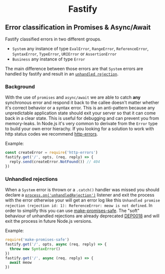 <h1 align="center">Fastify</h1>

## Error classification in Promises & Async/Await

Fastify classified errors in two different groups.

- `System` any instance of type `EvalError`, `RangeError`, `ReferenceError`, `SyntaxError`, `TypeError`, `URIError` or `AssertionError`
- `Business` any instance of type `Error`

The main difference between those errors are that `System` errors are handled by fastify and result in an [`unhandled rejection`](#unhandled-rejections).

### Background

With the use of `promises` and `async/await` we are able to catch **any** synchronous error and respond it back to the callee doesn't matter whether it's correct behavior or a syntax error. This is an anti-pattern because any unpredictable application state should exit your server so that it can come back in a clear state. This is useful for debugging and can prevent you from memory-leaks.
In Node.js it's very common to derivate from the `Error` type to build your own error hierachy. If you looking for a solution to work with http status codes we recommend [http-errors](https://github.com/jshttp/http-errors).

Example:
```js
const createError = require('http-errors')
fastify.get('/', opts, (req, reply) => {
  reply.send(createError.NotFound()) // 404
})
```

### Unhandled rejections
When a `System` error is thrown or a `.catch()` handler was missed you should declare a [`process.on('unhandledRejection')`](https://nodejs.org/api/process.html#process_event_unhandledrejection) listener and exit the process with the error otherwise your will get an error log like this `Unhandled promise rejection (rejection id: 1): ReferenceError: meow is not defined`. In order to simplify this you can use [make-promises-safe](https://github.com/mcollina/make-promises-safe). The "soft" behaviour of unhandled rejections are already deprecated [DEP0018](https://nodejs.org/dist/latest-v8.x/docs/api/deprecations.html#deprecations_dep0018_unhandled_promise_rejections) and will exit the process in future Node.js versions.

Example:
```js
require('make-promises-safe')
fastify.get('/', opts, async (req, reply) => {
  throw new SyntaxError()
})
fastify.get('/', async (req, reply) => {
  await meow
})
```
